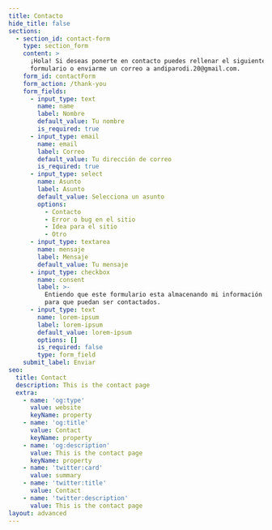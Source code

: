 ```yaml
---
title: Contacto
hide_title: false
sections:
  - section_id: contact-form
    type: section_form
    content: >
      ¡Hola! Si deseas ponerte en contacto puedes rellenar el siguiente
      formulario o enviarme un correo a andiparodi.20@gmail.com.
    form_id: contactForm
    form_action: /thank-you
    form_fields:
      - input_type: text
        name: name
        label: Nombre
        default_value: Tu nombre
        is_required: true
      - input_type: email
        name: email
        label: Correo
        default_value: Tu dirección de correo
        is_required: true
      - input_type: select
        name: Asunto
        label: Asunto
        default_value: Selecciona un asunto
        options:
          - Contacto
          - Error o bug en el sitio
          - Idea para el sitio
          - Otro
      - input_type: textarea
        name: mensaje
        label: Mensaje
        default_value: Tu mensaje
      - input_type: checkbox
        name: consent
        label: >-
          Entiendo que este formulario esta almacenando mi información enviada
          para que puedan ser contactados.
      - input_type: text
        name: lorem-ipsum
        label: lorem-ipsum
        default_value: lorem-ipsum
        options: []
        is_required: false
        type: form_field
    submit_label: Enviar
seo:
  title: Contact
  description: This is the contact page
  extra:
    - name: 'og:type'
      value: website
      keyName: property
    - name: 'og:title'
      value: Contact
      keyName: property
    - name: 'og:description'
      value: This is the contact page
      keyName: property
    - name: 'twitter:card'
      value: summary
    - name: 'twitter:title'
      value: Contact
    - name: 'twitter:description'
      value: This is the contact page
layout: advanced
---
```

